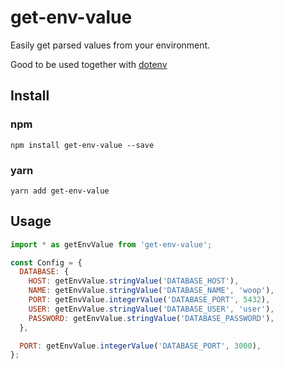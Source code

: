 # get-env-value

Easily get parsed values from your environment.

Good to be used together with [dotenv](https://www.npmjs.com/package/dotenv)

## Install

### npm

```
npm install get-env-value --save
```

### yarn

```
yarn add get-env-value
```

## Usage

```js
import * as getEnvValue from 'get-env-value';

const Config = {
  DATABASE: {
    HOST: getEnvValue.stringValue('DATABASE_HOST'),
    NAME: getEnvValue.stringValue('DATABASE_NAME', 'woop'),
    PORT: getEnvValue.integerValue('DATABASE_PORT', 5432),
    USER: getEnvValue.stringValue('DATABASE_USER', 'user'),
    PASSWORD: getEnvValue.stringValue('DATABASE_PASSWORD'),
  },

  PORT: getEnvValue.integerValue('DATABASE_PORT', 3000),
};
```

